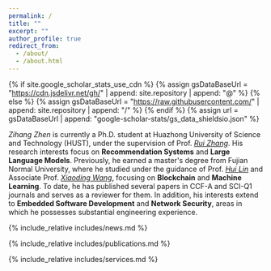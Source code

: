 ```yaml
---
permalink: /
title: ""
excerpt: ""
author_profile: true
redirect_from:
  - /about/
  - /about.html
---
```


{% if site.google_scholar_stats_use_cdn %}
{% assign gsDataBaseUrl = "https://cdn.jsdelivr.net/gh/" | append: site.repository | append: "@" %}
{% else %}
{% assign gsDataBaseUrl = "https://raw.githubusercontent.com/" | append: site.repository | append: "/" %}
{% endif %}
{% assign url = gsDataBaseUrl | append: "google-scholar-stats/gs_data_shieldsio.json" %}

<span class='anchor' id='about-me'></span>

*Zihang Zhen* is currently a Ph.D. student at Huazhong University of Science and Technology (HUST), under the supervision of Prof. *[Rui Zhang](https://www.ruizhang.info/)*. His research interests focus on **Recommendation Systems** and **Large Language Models**. Previously, he earned a master's degree from Fujian Normal University, where he studied under the guidance of Prof. *[Hui Lin](https://ccs.fjnu.edu.cn/0d/98/c16741a331160/page.htm)* and Associate Prof. *[Xiaoding Wang](https://xiaodingwang.github.io/WangXiaoding.github.io/)*, focusing on **Blockchain** and **Machine Learning**. To date, he has published several papers in CCF-A and SCI-Q1 journals and serves as a reviewer for them. In addition, his interests extend to **Embedded Software Development** and **Network Security**, areas in which he possesses substantial engineering experience.



{% include_relative includes/news.md %}

{% include_relative includes/publications.md %}

{% include_relative includes/services.md %}


<script type='text/javascript' id='clustrmaps' src='//cdn.clustrmaps.com/map_v2.js?cl=828384&w=550&t=n&d=X1hE1r5O27mChe6EsSHp4RTz-niIHZKgJQQ2nT5mJ5k&co=ffffff&ct=000000&cmo=3a97c2&cmn=DF7983'></script>
